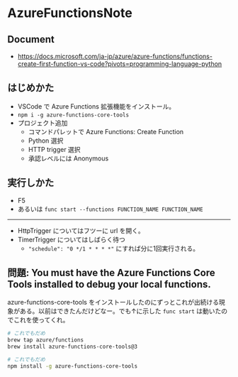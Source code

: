 AzureFunctionsNote
===

## Document

- https://docs.microsoft.com/ja-jp/azure/azure-functions/functions-create-first-function-vs-code?pivots=programming-language-python

## はじめかた

- VSCode で Azure Functions 拡張機能をインストール。
- `npm i -g azure-functions-core-tools`
- プロジェクト追加
    - コマンドパレットで Azure Functions: Create Function
    - Python 選択
    - HTTP trigger 選択
    - 承認レベルには Anonymous

## 実行しかた

- F5
- あるいは `func start --functions FUNCTION_NAME FUNCTION_NAME`

***

- HttpTrigger についてはフツーに url を開く。
- TimerTrigger についてはしばらく待つ
    - `"schedule": "0 */1 * * * *"` にすれば分に1回実行される。

## 問題: You must have the Azure Functions Core Tools installed to debug your local functions.

azure-functions-core-tools をインストールしたのにずっとこれが出続ける現象がある。以前はできたんだけどなー。でも↑に示した `func start` は動いたのでこれを使ってくれ。

```bash
# これでもだめ
brew tap azure/functions
brew install azure-functions-core-tools@3

# これでもだめ
npm install -g azure-functions-core-tools
```
